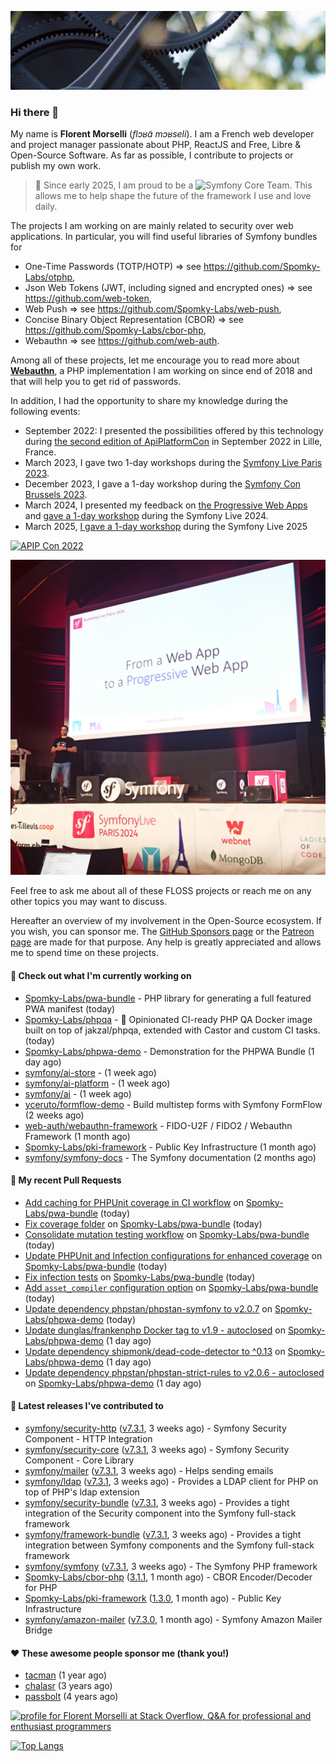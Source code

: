 ![Cover image](1.webp)

### Hi there 👋

My name is **Florent Morselli** (*flɔʁɑ̃ mɔʁseli*). I am a French web developer and project manager passionate about PHP, ReactJS and Free, Libre & Open-Source Software.
As far as possible, I contribute to projects or publish my own work.

> 🧡 Since early 2025, I am proud to be a ![Symfony Core Team](https://img.shields.io/badge/Symfony-Core%20Team-orange?style=flat-square&logo=symfony).
> This allows me to help shape the future of the framework I use and love daily.

The projects I am working on are mainly related to security over web applications. In particular, you will find useful libraries of Symfony bundles for
* One-Time Passwords (TOTP/HOTP) => see https://github.com/Spomky-Labs/otphp,
* Json Web Tokens (JWT, including signed and encrypted ones) => see https://github.com/web-token,
* Web Push => see https://github.com/Spomky-Labs/web-push,
* Concise Binary Object Representation (CBOR) => see https://github.com/Spomky-Labs/cbor-php,
* Webauthn => see https://github.com/web-auth.

Among all of these projects, let me encourage you to read more about [**Webauthn**](https://github.com/web-auth), a PHP implementation I am working on since end of 2018 and that will help you to get rid of passwords.

In addition, I had the opportunity to share my knowledge during the following events:

* September 2022: I presented the possibilities offered by this technology during [the second edition of ApiPlatformCon](https://youtu.be/Y2_0omg1CFk) in September 2022 in Lille, France.
* March 2023, I gave two 1-day workshops during the [Symfony Live Paris 2023](https://live.symfony.com/2023-paris/workshop/maximiser-la-securite-de-vos-applications-avec-le-bundle-security).
* December 2023, I gave a 1-day workshop during the [Symfony Con Brussels 2023](https://live.symfony.com/2023-brussels-con/workshop/road-to-safer-applications).
* March 2024, I presented my feedback on [the Progressive Web Apps](https://live.symfony.com/2024-paris/schedule/de-web-app-a-progressive-web-app) and [gave a 1-day workshop](https://live.symfony.com/2024-paris/workshop#securite-amelioree-et-webauthn-avec-symfony-2) during the Symfony Live 2024.
* March 2025, [I gave a 1-day workshop](https://live.symfony.com/2025-paris/) during the Symfony Live 2025

[![APIP Con 2022](https://user-images.githubusercontent.com/1091072/191684778-b9e26104-038d-45c2-a1b3-287233d15ecc.jpg)](https://api-platform.com/con/2022/conferences/webauthn-se-debarrasser-des-mots-de-passe-definitivement/)

[![Symfony Live 2024](Symfony%20Live%202024.png)](https://symfony.com/blog/symfonylive-paris-2024-from-web-app-to-progressive-web-app)


Feel free to ask me about all of these FLOSS projects or reach me on any other topics you may want to discuss.

Hereafter an overview of my involvement in the Open-Source ecosystem.
If you wish, you can sponsor me. The [GitHub Sponsors page](https://github.com/sponsors/Spomky/) or the [Patreon page](https://www.patreon.com/FlorentMorselli) are made for that purpose. Any help is greatly appreciated and allows me to spend time on these projects.

#### 👷 Check out what I'm currently working on

- [Spomky-Labs/pwa-bundle](https://github.com/Spomky-Labs/pwa-bundle) - PHP library for generating a full featured PWA manifest (today)
- [Spomky-Labs/phpqa](https://github.com/Spomky-Labs/phpqa) - 🐘 Opinionated CI-ready PHP QA Docker image built on top of jakzal/phpqa, extended with Castor and custom CI tasks. (today)
- [Spomky-Labs/phpwa-demo](https://github.com/Spomky-Labs/phpwa-demo) - Demonstration for the PHPWA Bundle (1 day ago)
- [symfony/ai-store](https://github.com/symfony/ai-store) -  (1 week ago)
- [symfony/ai-platform](https://github.com/symfony/ai-platform) -  (1 week ago)
- [symfony/ai](https://github.com/symfony/ai) -  (1 week ago)
- [yceruto/formflow-demo](https://github.com/yceruto/formflow-demo) - Build multistep forms with Symfony FormFlow (2 weeks ago)
- [web-auth/webauthn-framework](https://github.com/web-auth/webauthn-framework) - FIDO-U2F / FIDO2 / Webauthn Framework (1 month ago)
- [Spomky-Labs/pki-framework](https://github.com/Spomky-Labs/pki-framework) - Public Key Infrastructure (1 month ago)
- [symfony/symfony-docs](https://github.com/symfony/symfony-docs) - The Symfony documentation (2 months ago)

#### 🔨 My recent Pull Requests

- [Add caching for PHPUnit coverage in CI workflow](https://github.com/Spomky-Labs/pwa-bundle/pull/327) on [Spomky-Labs/pwa-bundle](https://github.com/Spomky-Labs/pwa-bundle) (today)
- [Fix coverage folder](https://github.com/Spomky-Labs/pwa-bundle/pull/326) on [Spomky-Labs/pwa-bundle](https://github.com/Spomky-Labs/pwa-bundle) (today)
- [Consolidate mutation testing workflow](https://github.com/Spomky-Labs/pwa-bundle/pull/325) on [Spomky-Labs/pwa-bundle](https://github.com/Spomky-Labs/pwa-bundle) (today)
- [Update PHPUnit and Infection configurations for enhanced coverage](https://github.com/Spomky-Labs/pwa-bundle/pull/324) on [Spomky-Labs/pwa-bundle](https://github.com/Spomky-Labs/pwa-bundle) (today)
- [Fix infection tests](https://github.com/Spomky-Labs/pwa-bundle/pull/323) on [Spomky-Labs/pwa-bundle](https://github.com/Spomky-Labs/pwa-bundle) (today)
- [Add `asset_compiler` configuration option](https://github.com/Spomky-Labs/pwa-bundle/pull/322) on [Spomky-Labs/pwa-bundle](https://github.com/Spomky-Labs/pwa-bundle) (today)
- [Update dependency phpstan/phpstan-symfony to v2.0.7](https://github.com/Spomky-Labs/phpwa-demo/pull/144) on [Spomky-Labs/phpwa-demo](https://github.com/Spomky-Labs/phpwa-demo) (today)
- [Update dunglas/frankenphp Docker tag to v1.9 - autoclosed](https://github.com/Spomky-Labs/phpwa-demo/pull/143) on [Spomky-Labs/phpwa-demo](https://github.com/Spomky-Labs/phpwa-demo) (1 day ago)
- [Update dependency shipmonk/dead-code-detector to ^0.13](https://github.com/Spomky-Labs/phpwa-demo/pull/142) on [Spomky-Labs/phpwa-demo](https://github.com/Spomky-Labs/phpwa-demo) (1 day ago)
- [Update dependency phpstan/phpstan-strict-rules to v2.0.6 - autoclosed](https://github.com/Spomky-Labs/phpwa-demo/pull/141) on [Spomky-Labs/phpwa-demo](https://github.com/Spomky-Labs/phpwa-demo) (1 day ago)

#### 🔭 Latest releases I've contributed to

- [symfony/security-http](https://github.com/symfony/security-http) ([v7.3.1](https://github.com/symfony/security-http/releases/tag/v7.3.1), 3 weeks ago) - Symfony Security Component - HTTP Integration
- [symfony/security-core](https://github.com/symfony/security-core) ([v7.3.1](https://github.com/symfony/security-core/releases/tag/v7.3.1), 3 weeks ago) - Symfony Security Component - Core Library
- [symfony/mailer](https://github.com/symfony/mailer) ([v7.3.1](https://github.com/symfony/mailer/releases/tag/v7.3.1), 3 weeks ago) - Helps sending emails
- [symfony/ldap](https://github.com/symfony/ldap) ([v7.3.1](https://github.com/symfony/ldap/releases/tag/v7.3.1), 3 weeks ago) - Provides a LDAP client for PHP on top of PHP&#39;s ldap extension
- [symfony/security-bundle](https://github.com/symfony/security-bundle) ([v7.3.1](https://github.com/symfony/security-bundle/releases/tag/v7.3.1), 3 weeks ago) - Provides a tight integration of the Security component into the Symfony full-stack framework
- [symfony/framework-bundle](https://github.com/symfony/framework-bundle) ([v7.3.1](https://github.com/symfony/framework-bundle/releases/tag/v7.3.1), 3 weeks ago) - Provides a tight integration between Symfony components and the Symfony full-stack framework
- [symfony/symfony](https://github.com/symfony/symfony) ([v7.3.1](https://github.com/symfony/symfony/releases/tag/v7.3.1), 3 weeks ago) - The Symfony PHP framework
- [Spomky-Labs/cbor-php](https://github.com/Spomky-Labs/cbor-php) ([3.1.1](https://github.com/Spomky-Labs/cbor-php/releases/tag/3.1.1), 1 month ago) - CBOR Encoder/Decoder for PHP
- [Spomky-Labs/pki-framework](https://github.com/Spomky-Labs/pki-framework) ([1.3.0](https://github.com/Spomky-Labs/pki-framework/releases/tag/1.3.0), 1 month ago) - Public Key Infrastructure
- [symfony/amazon-mailer](https://github.com/symfony/amazon-mailer) ([v7.3.0](https://github.com/symfony/amazon-mailer/releases/tag/v7.3.0), 1 month ago) - Symfony Amazon Mailer Bridge

#### ❤️ These awesome people sponsor me (thank you!)

- [tacman](https://github.com/tacman) (1 year ago)
- [chalasr](https://github.com/chalasr) (3 years ago)
- [passbolt](https://github.com/passbolt) (4 years ago)

<a href="https://stackoverflow.com/users/2157818/florent-morselli"><img src="https://stackoverflow.com/users/flair/2157818.png" width="208" height="58" alt="profile for Florent Morselli at Stack Overflow, Q&amp;A for professional and enthusiast programmers" title="profile for Florent Morselli at Stack Overflow, Q&amp;A for professional and enthusiast programmers"></a>

[![Top Langs](https://wakatime.com/share/@Spomky/aa41d408-c524-4a5f-936d-0b9446698abd.svg)](https://wakatime.com/@Spomky)
